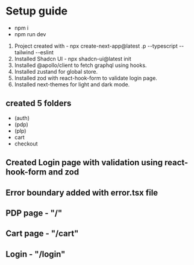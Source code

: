 # Setup guide

- npm i
- npm run dev

1. Project created with - npx create-next-app@latest .p --typescript --tailwind --eslint
2. Installed Shadcn UI - npx shadcn-ui@latest init
3. Installed @apollo/client to fetch graphql using hooks.
4. Installed zustand for global store.
5. Installed zod with react-hook-form to validate login page.
6. Installed next-themes for light and dark mode.

## created 5 folders

- (auth)
- (pdp)
- (plp)
- cart
- checkout

## Created Login page with validation using react-hook-form and zod

## Error boundary added with error.tsx file

## PDP page - "/"

## Cart page - "/cart"

## Login - "/login"

